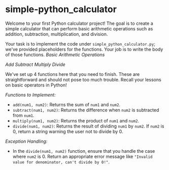 # simple-python_calculator

Welcome to your first Python calculator project! The goal is to create a simple calculator that can perform basic arithmetic operations such as addition, subtraction, multiplication, and division.

Your task is to implement the code under `simple_python_calculator.py`; we've provided placeholders for the functions. Your job is to write the body of those functions.
*Basic Arithmetic Operations*

 _Add_
_Subtract_
_Multiply_
_Divide_ 

We've set up 4 functions here that you need to finish. These are straightforward and should not pose too much trouble. Recall your lessons on basic operators in Python!

*Functions to Implement:*
- `add(num1, num2)`: Returns the sum of `num1` and `num2`.
- `subtract(num1, num2)`: Returns the difference when `num2` is subtracted from `num1`.
- `multiply(num1, num2)`: Returns the product of `num1` and `num2`.
- `divide(num1, num2)`: Returns the result of dividing `num1` by `num2`. If `num2` is 0, return a string warning the user not to divide by 0.

*Exception Handling:*
- In the `divide(num1, num2)` function, ensure that you handle the case where `num2` is 0. Return an appropriate error message like `"Invalid value for denominator, can't divide by 0!"`.
